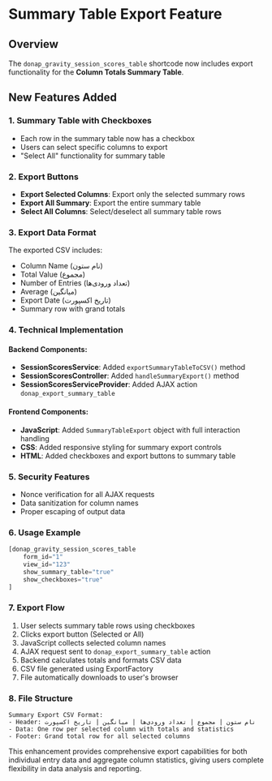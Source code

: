 # Summary Table Export Feature

## Overview
The `donap_gravity_session_scores_table` shortcode now includes export functionality for the **Column Totals Summary Table**.

## New Features Added

### 1. **Summary Table with Checkboxes**
- Each row in the summary table now has a checkbox
- Users can select specific columns to export
- "Select All" functionality for summary table

### 2. **Export Buttons**
- **Export Selected Columns**: Export only the selected summary rows
- **Export All Summary**: Export the entire summary table
- **Select All Columns**: Select/deselect all summary table rows

### 3. **Export Data Format**
The exported CSV includes:
- Column Name (نام ستون)
- Total Value (مجموع) 
- Number of Entries (تعداد ورودی‌ها)
- Average (میانگین)
- Export Date (تاریخ اکسپورت)
- Summary row with grand totals

### 4. **Technical Implementation**

#### Backend Components:
- **SessionScoresService**: Added `exportSummaryTableToCSV()` method
- **SessionScoresController**: Added `handleSummaryExport()` method  
- **SessionScoresServiceProvider**: Added AJAX action `donap_export_summary_table`

#### Frontend Components:
- **JavaScript**: Added `SummaryTableExport` object with full interaction handling
- **CSS**: Added responsive styling for summary export controls
- **HTML**: Added checkboxes and export buttons to summary table

### 5. **Security Features**
- Nonce verification for all AJAX requests
- Data sanitization for column names
- Proper escaping of output data

### 6. **Usage Example**

```php
[donap_gravity_session_scores_table 
    form_id="1" 
    view_id="123"
    show_summary_table="true"
    show_checkboxes="true"
]
```

### 7. **Export Flow**

1. User selects summary table rows using checkboxes
2. Clicks export button (Selected or All)
3. JavaScript collects selected column names
4. AJAX request sent to `donap_export_summary_table` action
5. Backend calculates totals and formats CSV data
6. CSV file generated using ExportFactory
7. File automatically downloads to user's browser

### 8. **File Structure**

```
Summary Export CSV Format:
- Header: نام ستون | مجموع | تعداد ورودی‌ها | میانگین | تاریخ اکسپورت
- Data: One row per selected column with totals and statistics
- Footer: Grand total row for all selected columns
```

This enhancement provides comprehensive export capabilities for both individual entry data and aggregate column statistics, giving users complete flexibility in data analysis and reporting.
